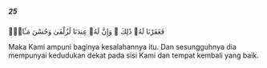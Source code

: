 ##### 25

<span class="ayah">فَغَفَرْنَا لَهُۥ ذَٰلِكَ ۖ وَإِنَّ لَهُۥ عِندَنَا لَزُلْفَىٰ وَحُسْنَ مَـَٔابٍۢ</span>

<span class="ayah_translation">Maka Kami ampuni baginya kesalahannya itu. Dan sesungguhnya dia mempunyai kedudukan dekat pada sisi Kami dan tempat kembali yang baik.</span>
